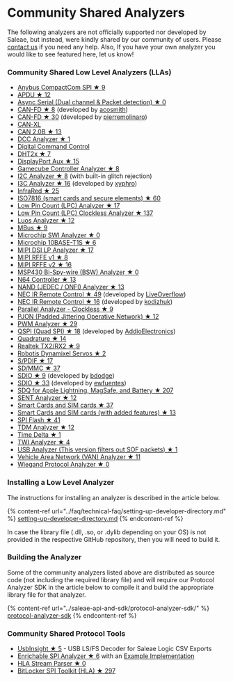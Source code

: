 # Community Shared Analyzers

The following analyzers are not officially supported nor developed by Saleae, but instead, were kindly shared by our community of users. Please [contact us](https://contact.saleae.com/hc/en-us/requests/new) if you need any help. Also, If you have your own analyzer you would like to see featured here, let us know!

### **Community Shared Low Level Analyzers (LLAs)**

* [Anybus CompactCom SPI ★ 9](https://github.com/hms-networks/AbccSpiAnalyzer)
* [APDU ★ 12](https://github.com/zwizwa/sl-apdu)
* [Async Serial (Dual channel & Packet detection) ★ 0](https://github.com/martonmiklos/dual-channel-packetiser-serial-analyzer)
* [CAN-FD ★ 8](https://github.com/acosmith/Saleae_CAN-FD_Analyser) (developed by [acosmith](https://github.com/acosmith))
* [CAN-FD ★ 30](https://github.com/pierremolinaro/canfd-plugin-for-saleae-logic-analyzer) (developed by [pierremolinaro](https://github.com/pierremolinaro))
* [CAN-XL](https://github.com/xdvorakv/Saleae_CAN-XL_Protocol_Analyzer)
* [CAN 2.0B ★ 13](https://github.com/pierremolinaro/can20B-plugin-for-saleae-logic-analyzer)
* [DCC Analyzer ★ 1](https://github.com/nmradcc/DCCAnalyzer)
* [Digital Command Control](https://www.ejberg.dk/portfolio/saleae-dcc-decoder/)
* [DHT2x ★ 7](https://github.com/jakeson21/DHT2xProtocolAnalyzer)
* [DisplayPort Aux ★ 15](https://github.com/Alex-the-Smart/DPAUXAnalyzer)
* [Gamecube Controller Analyzer ★ 8](https://github.com/jefflongo/GameCubeControllerAnalyzer)
* [I2C Analyzer ★ 8](https://github.com/argentum-systems/saleae-i2c-analyzer) (with built-in glitch rejection)
* [I3C Analyzer ★ 16](https://github.com/xyphro/XyphroLabs-I3C-Saleae-Protocol-Analyzer) (developed by [xyphro](https://github.com/xyphro))
* [InfraRed ★ 25](https://github.com/procule/IRAnalyzer)
* [ISO7816 (smart cards and secure elements) ★ 60](https://github.com/nezza/ISO7816Analyzer)
* [Low Pin Count (LPC) Analyzer ★ 17](https://github.com/shuffle2/LpcAnalyzer)
* [Low Pin Count (LPC) Clockless Analyzer ★ 137](https://github.com/stacksmashing/LPCClocklessAnalyzer)
* [Luos Analyzer ★ 12](https://github.com/Luos-io/Analyzer)
* [MBus ★ 9](https://github.com/lab11/MBusAnalzyer)
* [Microchip SWI Analyzer ★ 0](https://github.com/MicrochipTech/MicrochipSWILowLevelAnalyzer)
* [Microchip 10BASE-T1S ★ 6](https://github.com/MicrochipTech/oa-tc6-saleae-extension)
* [MIPI DSI LP Analyzer ★ 17](https://github.com/stawiski/Saleae-MIPI-DSI-LP-Analyzer)
* [MIPI RFFE v1 ★ 8](https://github.com/alejmrm/RFFEAnalyzer)
* [MIPI RFFE v2 ★ 16](https://github.com/blargony/RFFEAnalyzer)
* [MSP430 Bi-Spy-wire (BSW) Analyzer ★ 0](https://github.com/bigjosh/BSWAnalyzer)
* [N64 Controller ★ 13](https://github.com/lunixbochs/n64-saleae-logic)
* [NAND (JEDEC / ONFI) Analyzer ★ 13](https://github.com/shuffle2/NandAnalyzer)
* [NEC IR Remote Control ★ 49](https://github.com/LiveOverflow/NECAnalyzer) (developed by [LiveOverflow](https://github.com/LiveOverflow))
* [NEC IR Remote Control ★ 16](https://github.com/kodizhuk/Salae-Logic-NEC-Analyzer) (developed by [kodizhuk](https://github.com/kodizhuk))
* [Parallel Analyzer - Clockless ★ 9](https://github.com/Zweikeks/saleae-logic-SimpleParallelNoClock-Analyzer)
* [PJON (Padded Jittering Operative Network) ★ 12](https://github.com/aperepel/saleae-pjon-protocol-analyzer)
* [PWM Analyzer ★ 29](https://github.com/dustin/logic-pwm)
* [QSPI (Quad SPI) ★ 18](https://github.com/AddioElectronics/QSPI-Analyzer) (developed by [AddioElectronics](https://github.com/AddioElectronics))
* [Quadrature ★ 14](https://github.com/dirkx/Quadrature-Saleae-Analyser)
* [Realtek TX2/RX2 ★ 9](https://github.com/pzl/Saleae-Realtek-T-RX2)
* [Robotis Dynamixel Servos ★ 2](https://github.com/KurtE/SaleaeDynamixelAnalyzer)
* [S/PDIF ★ 17](https://github.com/pfrench42/saleae_spdif)
* [SD/MMC ★ 37](https://github.com/airbus-seclab/sdmmc-analyzer)
* [SDIO ★ 9](https://github.com/bdodge/SDIOanalyzer) (developed by [bdodge](https://github.com/bdodge))
* [SDIO ★ 33](https://github.com/ewfuentes/SaleaeSDIOAnalyzer) (developed by [ewfuentes](https://github.com/ewfuentes))
* [SDQ for Apple Lightning, MagSafe, and Battery ★ 207](https://github.com/nezza/SDQAnalyzer)
* [SENT Analyzer ★ 12](https://github.com/melexis/SENTAnalyzer)
* [Smart Cards and SIM cards ★ 37](https://github.com/dirkx/saleae-logic-ISO7816-smartcard-Analyser)
* [Smart Cards and SIM cards (with added features) ★ 13](https://github.com/watsug/saleae-logic-ISO7816-smartcard-Analyser)
* [SPI Flash ★ 41](https://github.com/kasjer/saleae_spiflash)
* [TDM Analyzer ★ 12](https://github.com/bitswype/saleae_tdm_analyer)
* [Time Delta ★ 1](https://github.com/GrandFatherADI/TimeDelta)
* [TWI Analyzer ★ 4](https://github.com/szechyjs/TwiAnalyzer)
* [USB Analyzer (This version filters out SOF packets) ★ 1](https://github.com/jonathangjertsen/usb-analyzer)
* [Vehicle Area Network (VAN) Analyzer ★ 11](https://github.com/morcibacsi/VanAnalyzer)
* [Wiegand Protocol Analyzer ★ 0](https://github.com/AndrewTabs1038/Wiegand-Analyzer)

### Installing a Low Level Analyzer

The instructions for installing an analyzer is described in the article below.

{% content-ref url="../faq/technical-faq/setting-up-developer-directory.md" %}
[setting-up-developer-directory.md](../faq/technical-faq/setting-up-developer-directory.md)
{% endcontent-ref %}

In case the library file (.dll, .so, or .dylib depending on your OS) is not provided in the respective GitHub repository, then you will need to build it.

### Building the Analyzer

Some of the community analyzers listed above are distributed as source code (not including the required library file) and will require our Protocol Analyzer SDK in the article below to compile it and build the appropriate library file for that analyzer.

{% content-ref url="../saleae-api-and-sdk/protocol-analyzer-sdk/" %}
[protocol-analyzer-sdk](../saleae-api-and-sdk/protocol-analyzer-sdk/)
{% endcontent-ref %}

### Community Shared Protocol Tools

* [UsbInsight ★ 5](https://github.com/maehw/UsbInsight) - USB LS/FS Decoder for Saleae Logic CSV Exports
* [Enrichable SPI Analyzer ★ 6](https://github.com/coddingtonbear/saleae-enrichable-spi-analyzer) with an [Example Implementation](https://github.com/coddingtonbear/saleae-scriptable-spi-analyzer/blob/master/examples/custom_class.py)
* [HLA Stream Parser ★ 0](https://github.com/andreobi/HLA_Stream_Parser)
* [BitLocker SPI Toolkit (HLA) ★ 297](https://github.com/FSecureLABS/bitlocker-spi-toolkit)
